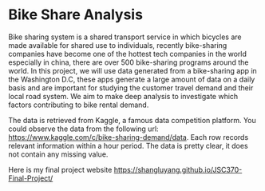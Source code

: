 # Bike Share Analysis

Bike sharing system is a shared transport service in which bicycles are made available for shared use to individuals, recently bike-sharing companies have become one of the hottest tech companies in the world especially in china, there are over 500 bike-sharing programs around the world. In this project, we will use data generated from a bike-sharing app in the Washington D.C, these apps generate a large amount of data on a daily basis and are important for studying the customer travel demand and their local road system. We aim to make deep analysis to investigate which factors contributing to bike rental demand.

The data is retrieved from Kaggle, a famous data competition platform. You could observe the data from the following url: https://www.kaggle.com/c/bike-sharing-demand/data. Each row records relevant information within a hour period. The data is pretty clear, it does not contain any missing value. 

Here is my final project website https://shangluyang.github.io/JSC370-Final-Project/
